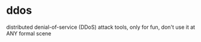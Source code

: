 # ddos
 distributed denial-of-service (DDoS) attack tools, only for fun, don't use it at ANY formal scene
